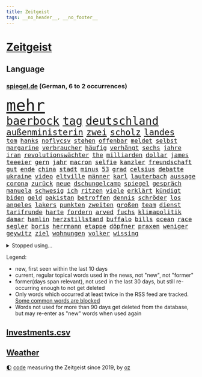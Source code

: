 ```yaml
---
title: Zeitgeist
tags: __no_header__, __no_footer__
---
```


# [Zeitgeist](https://oliz.io/zeitgeist/)

## Language

<h3><a href="https://www.spiegel.de" target="_blank">spiegel.de</a> (German, 6 to 2 occurrences)</h3>
<p style="font-family:monospace">
<span style="font-size:32pt"><a href="news_links.html#mehr" class="current">mehr</a></span>
<br>
<span style="font-size:22pt"><a href="news_links.html#baerbock" class="current">baerbock</a></span>
<span style="font-size:22pt"><a href="news_links.html#tag" class="current">tag</a></span>
<span style="font-size:22pt"><a href="news_links.html#deutschland" class="current">deutschland</a></span>
<br>
<span style="font-size:17pt"><a href="news_links.html#außenministerin" class="current">außenministerin</a></span>
<span style="font-size:17pt"><a href="news_links.html#zwei" class="current">zwei</a></span>
<span style="font-size:17pt"><a href="news_links.html#scholz" class="current">scholz</a></span>
<span style="font-size:17pt"><a href="news_links.html#landes" class="current">landes</a></span>
<br>
<span style="font-size:12pt"><a href="news_links.html#tom" class="current">tom</a></span>
<span style="font-size:12pt"><a href="news_links.html#hanks" class="new">hanks</a></span>
<span style="font-size:12pt"><a href="news_links.html#noflycsv" class="new">noflycsv</a></span>
<span style="font-size:12pt"><a href="news_links.html#stehen" class="current">stehen</a></span>
<span style="font-size:12pt"><a href="news_links.html#offenbar" class="current">offenbar</a></span>
<span style="font-size:12pt"><a href="news_links.html#meldet" class="current">meldet</a></span>
<span style="font-size:12pt"><a href="news_links.html#selbst" class="current">selbst</a></span>
<span style="font-size:12pt"><a href="news_links.html#margarine" class="new">margarine</a></span>
<span style="font-size:12pt"><a href="news_links.html#verbraucher" class="current">verbraucher</a></span>
<span style="font-size:12pt"><a href="news_links.html#häufig" class="current">häufig</a></span>
<span style="font-size:12pt"><a href="news_links.html#verhängt" class="current">verhängt</a></span>
<span style="font-size:12pt"><a href="news_links.html#sechs" class="current">sechs</a></span>
<span style="font-size:12pt"><a href="news_links.html#jahre" class="current">jahre</a></span>
<span style="font-size:12pt"><a href="news_links.html#iran" class="current">iran</a></span>
<span style="font-size:12pt"><a href="news_links.html#revolutionswächter" class="current">revolutionswächter</a></span>
<span style="font-size:12pt"><a href="news_links.html#the" class="current">the</a></span>
<span style="font-size:12pt"><a href="news_links.html#milliarden" class="current">milliarden</a></span>
<span style="font-size:12pt"><a href="news_links.html#dollar" class="current">dollar</a></span>
<span style="font-size:12pt"><a href="news_links.html#james" class="current">james</a></span>
<span style="font-size:12pt"><a href="news_links.html#teeeier" class="new">teeeier</a></span>
<span style="font-size:12pt"><a href="news_links.html#gern" class="current">gern</a></span>
<span style="font-size:12pt"><a href="news_links.html#jahr" class="current">jahr</a></span>
<span style="font-size:12pt"><a href="news_links.html#macron" class="current">macron</a></span>
<span style="font-size:12pt"><a href="news_links.html#selfie" class="new">selfie</a></span>
<span style="font-size:12pt"><a href="news_links.html#kanzler" class="current">kanzler</a></span>
<span style="font-size:12pt"><a href="news_links.html#freundschaft" class="current">freundschaft</a></span>
<span style="font-size:12pt"><a href="news_links.html#gut" class="current">gut</a></span>
<span style="font-size:12pt"><a href="news_links.html#ende" class="current">ende</a></span>
<span style="font-size:12pt"><a href="news_links.html#china" class="current">china</a></span>
<span style="font-size:12pt"><a href="news_links.html#stadt" class="current">stadt</a></span>
<span style="font-size:12pt"><a href="news_links.html#minus" class="current">minus</a></span>
<span style="font-size:12pt"><a href="news_links.html#53" class="current">53</a></span>
<span style="font-size:12pt"><a href="news_links.html#grad" class="current">grad</a></span>
<span style="font-size:12pt"><a href="news_links.html#celsius" class="current">celsius</a></span>
<span style="font-size:12pt"><a href="news_links.html#debatte" class="current">debatte</a></span>
<span style="font-size:12pt"><a href="news_links.html#ukraine" class="current">ukraine</a></span>
<span style="font-size:12pt"><a href="news_links.html#video" class="current">video</a></span>
<span style="font-size:12pt"><a href="news_links.html#eltville" class="new">eltville</a></span>
<span style="font-size:12pt"><a href="news_links.html#männer" class="current">männer</a></span>
<span style="font-size:12pt"><a href="news_links.html#karl" class="current">karl</a></span>
<span style="font-size:12pt"><a href="news_links.html#lauterbach" class="current">lauterbach</a></span>
<span style="font-size:12pt"><a href="news_links.html#aussage" class="current">aussage</a></span>
<span style="font-size:12pt"><a href="news_links.html#corona" class="current">corona</a></span>
<span style="font-size:12pt"><a href="news_links.html#zurück" class="current">zurück</a></span>
<span style="font-size:12pt"><a href="news_links.html#neue" class="current">neue</a></span>
<span style="font-size:12pt"><a href="news_links.html#dschungelcamp" class="current">dschungelcamp</a></span>
<span style="font-size:12pt"><a href="news_links.html#spiegel" class="current">spiegel</a></span>
<span style="font-size:12pt"><a href="news_links.html#gespräch" class="current">gespräch</a></span>
<span style="font-size:12pt"><a href="news_links.html#manuela" class="current">manuela</a></span>
<span style="font-size:12pt"><a href="news_links.html#schwesig" class="current">schwesig</a></span>
<span style="font-size:12pt"><a href="news_links.html#ich" class="current">ich</a></span>
<span style="font-size:12pt"><a href="news_links.html#ritzen" class="new">ritzen</a></span>
<span style="font-size:12pt"><a href="news_links.html#viele" class="current">viele</a></span>
<span style="font-size:12pt"><a href="news_links.html#erklärt" class="current">erklärt</a></span>
<span style="font-size:12pt"><a href="news_links.html#kündigt" class="current">kündigt</a></span>
<span style="font-size:12pt"><a href="news_links.html#biden" class="current">biden</a></span>
<span style="font-size:12pt"><a href="news_links.html#geld" class="current">geld</a></span>
<span style="font-size:12pt"><a href="news_links.html#pakistan" class="current">pakistan</a></span>
<span style="font-size:12pt"><a href="news_links.html#betroffen" class="current">betroffen</a></span>
<span style="font-size:12pt"><a href="news_links.html#dennis" class="new">dennis</a></span>
<span style="font-size:12pt"><a href="news_links.html#schröder" class="current">schröder</a></span>
<span style="font-size:12pt"><a href="news_links.html#los" class="current">los</a></span>
<span style="font-size:12pt"><a href="news_links.html#angeles" class="current">angeles</a></span>
<span style="font-size:12pt"><a href="news_links.html#lakers" class="current">lakers</a></span>
<span style="font-size:12pt"><a href="news_links.html#punkten" class="current">punkten</a></span>
<span style="font-size:12pt"><a href="news_links.html#zweiten" class="current">zweiten</a></span>
<span style="font-size:12pt"><a href="news_links.html#großen" class="current">großen</a></span>
<span style="font-size:12pt"><a href="news_links.html#team" class="current">team</a></span>
<span style="font-size:12pt"><a href="news_links.html#dienst" class="current">dienst</a></span>
<span style="font-size:12pt"><a href="news_links.html#tarifrunde" class="new">tarifrunde</a></span>
<span style="font-size:12pt"><a href="news_links.html#harte" class="current">harte</a></span>
<span style="font-size:12pt"><a href="news_links.html#fordern" class="current">fordern</a></span>
<span style="font-size:12pt"><a href="news_links.html#arved" class="new">arved</a></span>
<span style="font-size:12pt"><a href="news_links.html#fuchs" class="current">fuchs</a></span>
<span style="font-size:12pt"><a href="news_links.html#klimapolitik" class="current">klimapolitik</a></span>
<span style="font-size:12pt"><a href="news_links.html#damar" class="current">damar</a></span>
<span style="font-size:12pt"><a href="news_links.html#hamlin" class="current">hamlin</a></span>
<span style="font-size:12pt"><a href="news_links.html#herzstillstand" class="current">herzstillstand</a></span>
<span style="font-size:12pt"><a href="news_links.html#buffalo" class="current">buffalo</a></span>
<span style="font-size:12pt"><a href="news_links.html#bills" class="current">bills</a></span>
<span style="font-size:12pt"><a href="news_links.html#ocean" class="current">ocean</a></span>
<span style="font-size:12pt"><a href="news_links.html#race" class="new">race</a></span>
<span style="font-size:12pt"><a href="news_links.html#segler" class="current">segler</a></span>
<span style="font-size:12pt"><a href="news_links.html#boris" class="current">boris</a></span>
<span style="font-size:12pt"><a href="news_links.html#herrmann" class="current">herrmann</a></span>
<span style="font-size:12pt"><a href="news_links.html#etappe" class="new">etappe</a></span>
<span style="font-size:12pt"><a href="news_links.html#döpfner" class="new">döpfner</a></span>
<span style="font-size:12pt"><a href="news_links.html#praxen" class="current">praxen</a></span>
<span style="font-size:12pt"><a href="news_links.html#weniger" class="current">weniger</a></span>
<span style="font-size:12pt"><a href="news_links.html#geywitz" class="new">geywitz</a></span>
<span style="font-size:12pt"><a href="news_links.html#ziel" class="current">ziel</a></span>
<span style="font-size:12pt"><a href="news_links.html#wohnungen" class="current">wohnungen</a></span>
<span style="font-size:12pt"><a href="news_links.html#volker" class="current">volker</a></span>
<span style="font-size:12pt"><a href="news_links.html#wissing" class="current">wissing</a></span>
</p>
<details>
<summary>Stopped using...</summary>
<p class="former" style="font-size:12pt">
arm(823) beschreibt(823) kriminelle(823) kurs(823) vermutlich(823) anstieg(822) beschwerde(822) champions(822) gelungen(822) gründer(822) einiges(821) golf(821) max(821) mordes(821) senken(821) beobachtet(820) kassiert(820) reiche(820) sturz(820) baby(819) einwohner(819) halle(819) historiker(819) private(819) razzia(819) spaniens(819) untersagt(819) asche(818) besitzer(818) büros(818) geeinigt(818) niederländische(818) vorwurf(818) willen(818) zugunsten(818) aktien(817) diktator(817) geholt(817) impfung(817) islamischer(817) kapitol(817) münchner(817) nigeria(817) treffer(817) unmut(817) verweigert(817) begründung(816) endet(816) energien(816) minderheit(816) st(816) trainieren(816) veröffentlichte(816) vorliegt(816) angebot(815) einstellen(815) erzielt(815) flick(815) google(815) hansi(815) hinterlassen(815) kretschmer(815) landtag(815) miteinander(815) nationalmannschaft(815) polizeieinsatz(815) stich(815) szenen(815) überlebte(815) 33(814) bundesweite(814) flammen(814) fällen(814) gestartet(814) herbert(814) institut(814) markt(814) schwarze(814) ungarn(814) zahlung(814) anbieter(813) anlass(813) befreit(813) bundestags(813) doku(813) förderung(813) lehnen(813) sperrt(813) versteckt(813) entlastet(812) hieß(812) körperverletzung(812) mancherorts(812) moderne(812) vergessen(812) angeklagter(811) bewährungsstrafe(811) dramatisch(811) interne(811) reiste(811) engagement(810) getrennt(810) wirken(810) wähler(810) aufgegeben(809) gelände(809) netzwerk(809) spekuliert(809) gestritten(808) schnitt(808) demokratischen(807) endspiel(807) lkw(807) triumph(807) aufnahme(805) kindesmissbrauch(805) option(805) berühmten(804) wien(804) abgebrochen(803) ermittlern(803) mangel(803) schauen(803) schnellen(803) starker(803) lieferten(802) sinn(802) spektakuläre(802) mission(801) drastische(800) drogen(800) presse(800) aktivistin(799) drittel(799) holocaust(799) eklat(798) pkw(798) begründet(797) eingeleitet(797) landete(797) telefon(797) vorteile(797) vw(797) laufenden(796) treiben(796) küstenwache(795) em(794) aussehen(793) händler(793) fortsetzung(792) beweise(791) karten(789) papier(788) bürgerinnen(787) favorit(786) griechischen(786) schaut(780) entbrannt(771) schmerz(770) sogenannten(769) nächstes(762) karlsruhe(761) strukturen(761) tolle(755) marine(754) maschinen(746) ausweg(745) ärmelkanal(745) auslieferung(735) kuba(728) höheres(715) zusätzlichen(705) fuhren(702) vormarsch(695) skandale(685) zusammenbruch(678) günstig(676) hochschulen(660) zusammengebrochen(647) bewirbt(641) zwischenfall(617) forschende(607) regierungskoalition(596) gestanden(594) durchbruch(591) 800(589) lehren(576) court(575) supreme(575) flohen(574) bürgern(570) traditionelle(563) fotografen(560) aussterben(556) getrieben(554) bundesanwaltschaft(550) britisches(546) warnungen(544) rechtens(540) bundesrat(539) emiraten(532) inszenieren(526) fluten(524) polnischen(521) amoklauf(520) topmanager(520) immobilienmarkt(517) konzerns(515) vertretung(515) schwarz(512) erkrankte(503) exil(501) gerissen(499) stehlen(498) heiße(496) realität(496) wahrscheinlicher(495) ausfälle(490) händen(489) mike(487) illegaler(484) überraschende(483) fifa(481) diebe(480) kalten(478) boss(474) arten(465) konflikts(465) straftaten(464) worum(464) einigt(463) großbank(463) militärmanöver(463) floyd(462) kursieren(456) abkommen(453) eingeführt(453) gedrängt(447) zentralen(446) stern(445) bahnen(441) eingefroren(440) schuldenbremse(437) bedrängt(435) umsetzung(435) volksverhetzung(435) oberlandesgericht(429) roth(427) härte(421) luftwaffe(420) 77(412) auge(405) geringer(405) regierungen(403) beteiligte(402) guterres(400) verwüstung(398) historischer(397) motive(397) wmteilnahme(395) piloten(392) personalnot(383) einzig(382) oscars(378) gedenkt(375) beziehen(372) berger(370) systematisch(369) ansprüche(368) getreten(368) traurige(368) landsmann(366) menschenrechtler(364) trockenheit(359) meere(358) normalen(358) spektakel(358) geplatzt(357) vorm(356) bonn(355) entlastungen(355) verkaufte(353) buckinghampalast(342) geiselnahme(340) verzweifeln(339) justizministerium(337) 49(335) lohnen(335) stuttgarter(334) einheit(332) fisch(332) gymnasium(331) berlusconi(330) brüder(330) silvio(330) hut(329) solo(329) gekämpft(327) reichweite(327) gestrandet(324) runter(323) schätzt(323) vögel(322) kylian(321) mbappé(321) rekonstruktion(320) klug(319) fragwürdigen(313) vorab(310) gefolgt(309) sklaverei(309) dubiosen(307) straßburg(306) ausstattung(305) litt(303) schneidet(303) sekretärin(301) kleben(300) lebe(300) bomben(298) kriegsverbrechen(297) empfang(296) schmerzen(296) verliehen(296) eingetroffen(295) jochen(295) mariupol(295) finnische(294) gefangenschaft(294) statistisches(294) stoff(294) linkspartei(293) herzen(291) evakuierung(290) sexismus(288) dilemma(285) dylan(284) melanie(284) begrenzt(283) links(282) energiesparen(280) wiederaufbau(279) lohn(277) messerattacke(277) angestellte(276) herrschte(275) g20(269) kriegsführung(268) besseres(267) fußballweltmeisterschaft(267) registrierte(267) my(266) notfall(266) 48(265) fernen(265) jamal(263) hängengeblieben(261) bauteile(259) rechenschaft(259) belegschaft(256) bodo(251) einsetzt(251) würdigung(251) erstattet(250) blockierte(249) eingeschläfert(249) gäbe(249) hammer(248) ärztinnen(248) aufeinander(244) beckmann(242) 84(241) verdrängen(240) jubel(239) appellieren(238) erfurt(238) frontex(237) ifoinstituts(237) befugnisse(235) birgt(234) klimakatastrophe(231) verlaufen(231) hoeneß(229) uli(229) netzagenturchef(227) budapest(226) love(226) krimi(224) liv(224) schutzmasken(223) gestürmt(222) steuerzahler(222) angeschlagenen(218) ausgezahlt(218) dauerhaften(217) feldmann(216) elfmeterschießen(214) libanon(214) nerv(214) ryanair(213) sanktionieren(213) ramelow(212) 21jähriger(211) einzudämmen(211) erdoğans(211) georgia(211) uvalde(211) besseren(210) geschäftsmodell(209) betreuung(207) knapper(204) henry(203) turbulenzen(201) manch(200) zunehmender(200) chaotisch(199) bahnsteig(198) 97(197) süddeutschland(197) reinhold(196) stilhighlights(196) thüringens(196) fotografinnen(195) brad(193) mitgenommen(193) pitt(193) sicheren(192) tanz(192) erobern(190) bundes(189) klarheit(189) ursprung(189) wmhalbfinale(189) fünfmal(188) geliebt(188) erfinder(186) großeltern(186) bleibe(185) helmut(185) ratschläge(185) bruttoinlandsprodukt(184) weile(184) artemis(182) berlinneukölln(182) erdbeben(182) gassparen(182) warnten(182) erich(181) genauer(181) weitergehen(180) wortwahl(179) fläche(177) rätselhaft(177) trägerrakete(177) gestrandete(176) halbjahr(176) hessische(176) reservisten(176) bond(175) cumexaffäre(175) misere(175) trendwende(175) abgebrannt(174) abschlusserklärung(174) klagten(174) urlauber(174) demonstrant(173) horrenden(172) überlegt(172) legal(171) staatshilfe(171) geflüchteter(170) grundstück(168) prostituierte(168) streicheln(168) bestechung(167) 1979(165) vergleicht(165) heizkosten(164) mangellage(164) niedrigeren(164) zwölfjährigen(164) vorlage(163) gefängnissen(162) gewährleisten(162) staatsschutz(161) klausmichael(160) erzählung(158) wagnersöldner(158) besprüht(157) tribut(157) heizung(156) spiegelreporterin(156) offenlegen(155) bewältigen(154) hagen(154) positioniert(153) fahrerin(152) ellen(151) ausschließen(150) führten(150) parken(150) sperren(150) weltgrößten(149) manipulation(148) privates(148) schmelzen(148) giorgia(147) krankenhausgesellschaft(147) meloni(147) aufatmen(146) einhaltung(146) extremisten(145) komplikationen(145) beseitigt(144) armeen(143) flugbahn(143) krisenzeiten(143) raketenangriffen(143) schreitet(143) jährliches(142) dopingprobe(141) dopings(141) flüssen(141) musiala(141) programmiert(141) stromausfälle(141) einladung(139) bestes(137) buchstäblich(137) gratuliert(137) jude(137) desantis(136) zugrunde(135) späte(134) überraschen(134) bedauert(133) frieren(133) gräbt(133) harmlos(133) fatales(132) gebissen(132) kreuzfeuer(132) strenger(132) tv+(132) wohlwollen(132) beschlagnahmten(131) angezeigt(130) fische(130) princess(130) rot(130) toronto(130) wahlbeobachter(130) klimaprotest(129) antisemitisch(128) klappen(128) spionage(128) 00(125) ermordete(125) goldener(125) verstöße(125) zurückkehren(125) proben(124) rihanna(124) rutschen(124) tagesordnung(124) bundeswirtschaftsministerium(123) extremismus(123) seitenlinie(123) brummt(122) kita(122) winnetou(122) täterin(121) gaspreisdeckel(120) oppositionschef(120) planet(120) befürworten(118) skigebiete(118) veranstaltungen(118) angeblicher(117) bombenanschlag(117) drehbuchautor(117) gegenmaßnahme(117) behindert(115) kontroverse(115) pubs(115) schoigu(114) toren(114) bangkok(113) indianapolis(113) überfischung(113) kanadischen(112) reformer(112) wahnvorstellungen(112) aufholjagd(111) bösewicht(111) klartext(111) reparatur(111) verprügelt(111) bauart(110) frühes(110) nutzern(109) raumfahrt(109) sensible(109) bedeutendsten(108) elektroschrott(107) argentiniens(106) lagarde(106) vegane(106) entzieht(105) lissabon(105) parteiübergreifend(105) winzigen(105) fußballnationalspieler(104) gasimporteur(104) iranerinnen(104) wasserversorgung(104) aussortiert(103) nationaltrainer(103) stromkosten(103) unternehmensberatung(103) branchen(102) reihenweise(102) zimmer(102) schwächt(101) strompreisbremse(101) durchgesetzt(100) einverstanden(100) fußballfans(100) luftabwehrsystem(100) angelina(99) betrag(99) blond(99) geschlecht(99) jolie(99) verkneifen(99) beförderung(98) konterfei(98) krone(98) rausgeworfen(98) rekordhalter(98) autors(97) masterplan(97) modewelt(97) verstaatlicht(97) winkel(97) buhlen(96) fachmesse(96) gemäßigt(96) hall(96) houston(96) stromausfällen(96) vernunft(96) bootsunglück(95) erschöpft(95) praktiken(95) bestrafung(93) insight(93) ios(93) methoden(93) gefecht(92) initiiert(92) reynolds(92) abgelegt(91) antrieb(91) denke(91) gruppensieger(91) staatsanwalt(91) urteilt(91) floridas(90) mediatorin(90) ukrainefeldzug(90) 60jähriger(89) degeneres(89) geschenke(89) khameneis(89) knietief(89) landgerichts(89) opel(89) smartwatch(89) unsozialen(89) versorgungssicherheit(89) raketentests(88) straucheln(88) 1959(87) ausrichter(87) günstigere(87) nacken(87) organisierter(87) schenken(87) watch(87) álvarez(87) anwohnerparken(86) aquarium(86) arbeitsagentur(86) bundesnachrichtendienst(86) faktisch(86) innere(86) schmuckstücke(86) coronamaskenaffäre(85) eingriffe(85) gasmarkt(85) ignoriert(85) kubaner(85) store(85) wumms(85) belastungsgrenze(84) imperialismus(84) mobilen(84) pfundnoten(84) schusswaffenangriff(84) weltbank(84) abgeordnetenhaus(83) haushaltsausschuss(83) kern(83) koblenz(83) out(83) strategischen(83) englischer(82) gruppenspiel(82) hungersnot(82) korruptionsvorwürfen(82) martínez(82) regionalbahn(82) unstimmigkeiten(82) wohlbefinden(82) anerkennung(81) datenanalyse(81) ecken(81) menschenrechtsaktivisten(81) qualität(81) schweben(81) verschwörungsideologien(81) überbringen(81) anerkannt(80) bruce(80) professoren(80) revolutionsführer(80) willis(80) bonbons(79) isolierung(79) 1813(78) alleingelassen(78) bndmann(78) deckel(78) drehbücher(78) erklärungen(78) exemplar(78) faschistischen(78) klimazielen(78) leinwand(78) mats(78) parat(78) alleiniger(77) betrugsvorwürfe(77) dance(77) finanzausschuss(77) grunde(77) solarmodule(77) uniprofessor(77) wartezeit(77) alice(76) beschäftigung(76) großrazzia(76) satelliten(76) stadtderby(76) südlichen(76) terra(76) verankert(76) warburg(76) abgebildet(75) fatal(75) schwedisches(75) stockende(75) zentrales(75) gekappt(74) passagieren(74) wetterte(74) bedrohungen(73) bosnienherzegowina(73) erziehung(73) influenza(73) kämpferin(73) larry(73) mullahregime(73) nordrheinwestfalens(73) schräge(73) unglücksursache(73) veganen(73) wachsamkeit(73) 1966(72) 49euroticket(72) angekündigter(72) buchung(72) clans(72) gekehrt(72) geliebten(72) gesundheitssenatorin(72) morten(72) oleg(72) pgatour(72) raketenstarts(72) titanic(72) blank(71) fahrplan(71) klimaminister(71) medienschaffende(71) schulterschluss(71) unterstützende(71) ausgesperrt(70) diktatoren(70) intensivmediziner(70) liest(70) polarisiert(70) schufa(70) sämtliche(70) dwd(69) eugipfel(69) geebnet(69) rekordpreis(69) teilgeständnis(69) angelegt(68) bekennen(68) eindrücken(68) grenzschutzagentur(68) karlheinz(68) nachtzug(68) personennahverkehr(68) rummenigge(68) finalen(67) legitim(67) wiederholung(67) eigens(66) euaußengrenzen(66) gaseinkauf(66) geheimhaltung(66) investments(66) musikerinnen(66) sowohl(66) unmittelbarer(66) wertvolle(66) 124(65) begehrt(65) entlastungspakete(65) hab(64) haftbefehle(64) horten(64) packendsten(64) versichert(64) vorgezogene(64) wwf(64) aneinander(63) auktion(63) sonniger(63) todesstrafe(63) vorstände(63) egoismus(62) fußballderby(62) kürzester(62) schlage(62) spinat(62) terrorgruppe(62) wettbewerbsfähiger(62) aufsichtsrat(61) boulevardzeitung(61) erreger(61) kreisen(61) schlusslicht(61) wärmestube(61) augenzeugen(60) ceo(60) designierte(60) inkompetenz(60) kontaktabbruch(60) wahlkampfauftritt(60) zentralafrikanischen(60) zuschauen(60) abgeführt(59) chipkonzerns(59) energieinfrastruktur(59) infineon(59) sportvereine(59) tarnung(59) unerbittlich(59) dita(58) erkältungswelle(58) klebte(58) konsulats(58) lebzeiten(58) verteidigungslinie(58) vervielfacht(58) weidel(58) ausbrüchen(57) chronisch(57) eingelegt(57) ioc(57) marginal(57) millionenwert(57) derben(56) grant(56) spektakulärsten(56) versicherte(56) äußerten(56) credit(55) luftabwehrsysteme(55) suisse(55) susan(55) anlaufen(54) journalistenverband(54) allermeisten(53) ausgesagt(53) gezerrt(53) hang(53) überweisen(53) anschlagsserie(52) human(52) jusos(52) kinderkliniken(52) kinderstationen(52) nonnen(52) parteinachwuchs(52) pfleger(52) rights(52) unbearbeitete(52) zuständigen(52) geheim(51) justin(51) kontraproduktiv(51) motivieren(51) prozesstag(51) raue(51) sympathie(51) twitterchef(51) warmfront(51) digitaler(50) falschparker(50) geendet(50) selenska(50) vorteilsannahme(50) behinderung(49) carsharing(49) jets(49) kurztrip(49) mastodon(49) testet(49) achse(48) co₂speicher(48) erzeuger(48) gravierenden(48) ricky(48) unerlaubt(48) 21jährige(47) abwechslung(47) beeindrucken(47) breisgau(47) gewalttätiger(47) interkontinentalrakete(47) klimas(47) moore(47) noten(47) zunehmenden(47) anschauen(46) erdrutschen(46) gegenzusteuern(46) großmeister(46) herausgegeben(46) ohr(46) singt(46) virtuelle(46) aufwendigen(45) fifapräsident(45) infantino(45) mariana(45) militärflugzeuge(45) schmiedet(45) warfen(45) wissenschaftlichen(45) wunderbares(45) ausharren(44) evangelische(44) hauptgründe(44) modelt(44) verbrenner(44) zustellung(44) 4(43) autoreifen(43) babybauch(43) evans(43) gewöhnen(43) pandemien(43) zerschlagen(43) angestoßen(42) bildungschancen(42) linkedin(42) prophezeit(42) verbringt(42) aufheben(41) energiehilfen(41) rheingold(41) verheizt(41) 68er(40) beleuchten(40) brantner(40) chefposten(40) zerrieben(40) dan(39) euregeln(39) rütteln(39) autokennzeichen(38) blauen(38) capitals(38) coronainfizierte(38) erdgasförderung(38) exemplare(38) owetschkin(38) psychiatrischen(38) verhafteten(38) werken(38) auslandsoscar(37) gastgeberland(37) kinderschutz(37) mahnen(37) renaissance(37) sound(37) trete(37) vorfreude(37) korrespondent(36) präsidentschaftskandidatur(36) skepsis(36) engländer(35) fabrice(35) ftxpleite(35) gianni(35) pakistanischen(35) abgeordnetenhauswahl(34) apotheken(34) ausgabe(34) bahamas(34) ehrlich(34) feind(34) i̇mamoğlu(34) argentinier(33) diego(33) festlich(33) istanbuls(33) jahrhunderte(33) pence(33) sowieso(33) wiederholen(33) fußballweltmeisterschaften(32) ghana(32) ghanas(32) strafanzeige(32) ungehorsam(32) ausgefallene(31) brilliert(31) böden(31) falschfahrer(31) innensenatorin(31) kollidierte(31) nutzerinnen(31) realistisch(31) siesta(31) vernichten(31) buenos(30) coronazeit(30) einigten(30) heizöl(30) skandalwm(30) symbolik(30) wmnews(30) wmspiel(30) 2004(29) abstellen(29) anreize(29) dauerhaftes(29) deutschlandfunk(29) landeswahlleiter(29) leichenwagen(29) väter(29) wutausbruch(29) 1978(28) altnazi(28) desaströser(28) gymnasien(28) interessenvertretung(28) leeren(28) lockern(28) magenta(28) marineschiff(28) nannten(28) reinhardt(28) todesfolge(28) ukrainerinnen(28) wärmepumpe(28) ecuador(27) exekutiert(27) fifachef(27) gegensatz(27) hochemotional(27) unsicherer(27) abschiebungen(26) blutig(26) fiebersäfte(26) komplize(26) rheinland(26) walisische(26) wunderschöne(26) chips(25) deschamps(25) eugaspreisdeckel(25) flogen(25) fröhlich(25) vollen(25) weltfußball(25) afdbundestagsabgeordnete(24) basteln(24) bildungsminister(24) darm(24) innenleben(23) intransparenz(23) klügsten(23) spielwaren(23) umziehen(23) usjournalist(23) verwendung(23) vorrundenaus(23) wiederhergestellt(23) exmitarbeiter(22) firmenchef(22) führungsebene(22) getränke(22) goldenen(22) gruppenzweiter(22) jay(22) kontrollgremium(22) leno(22) usmoderator(22) verschafft(22) weihnachtszeit(22) zähen(22) ezbchefin(21) kinderärzte(21) klinsmann(21) spaniern(21) diwchef(20) erstmal(20) fratzscher(20) genozid(20) krankenschwestern(20) medienhaus(20) rsvirus(20) selfies(20) workation(20) 265(19) anspannung(19) bedient(19) beraterfirmen(19) chancenaufenthaltsrecht(19) mckinsey(19) sat1(19) unterzogen(19) wmturnier(19) 1981(18) albiceleste(18) aufgelöst(18) elternzeit(18) genitalien(18) handelsabkommen(18) preisbremsen(18) usabesuch(18) weltmeisterschaften(18) boykottieren(17) einwanderungsland(17) rsviren(17) räumten(17) wunderbare(17) 26jähriger(16) auflösung(16) digitales(16) hofdame(16) preisobergrenze(16) rächt(16) bismarck(15) bismarckzimmer(15) castillo(15) erpressungsversuch(15) kentucky(15) nachgehen(15) nina(15) ordnen(15) sicherheitskonzept(15) u9(15) ursachensuche(15) vorrunde(15) 33jährigen(14) dortigen(14) grauen(14) infektionswelle(14) ruprecht(14) sehnen(14) übertrifft(14) birgit(13) derartige(13) esperanza(13) f35kampfjets(13) höegh(13) malsackwinkemann(13) militärischer(13) passagierflugzeugs(13) satellit(13) schneit(13) suv(13) teslas(13) eubeitritt(12) fragwürdiger(12) grob(12) militärhilfe(12) minustemperaturen(12) rechtsterroristen(12) reichsbürgerszene(12) twitterte(12) ungewollt(12) verabredet(12) vergleichbar(12) asphalt(11) eröffnen(11) maskengeschäfte(11) messis(11) vergrößern(11) weltstars(11)
</p>
</details>
<p>Legend:
<ul>
<li><span class="new">new</span>, first seen within the last 10 days</li>
<li><span class="current">current</span>, regular topical words used in the news, not "new", not "former"</li>
<li><span class="former">former(days span relevant)</span>, not used in the last 30 days, but still re-occurring enough to not get deleted</li>
<li>Only words which occurred at least twice in the RSS feed are tracked. <a href="language/filters.py">Some common words are blocked</a></li>
<li>Words not used for more than 90 days get deleted from the database, but may re-enter as "new" words when used again</li>
</ul>
</p>

## [Investments](investments.html)[.csv](investments.csv)

## [Weather](weather.html)

<footer>
<a href="javascript:toggleTheme()" class="nav">🌓</a>
<a href="https://github.com/ooz/zeitgeist">code</a> measuring the Zeitgeist since 2019, by <a href="https://oliz.io">oz</a>
</footer>
